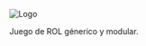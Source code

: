 ![Logo](https://rola.multisitio.es/img/jdr/logo.png)

Juego de ROL génerico y modular.

<span data-content="center-xy"></span>